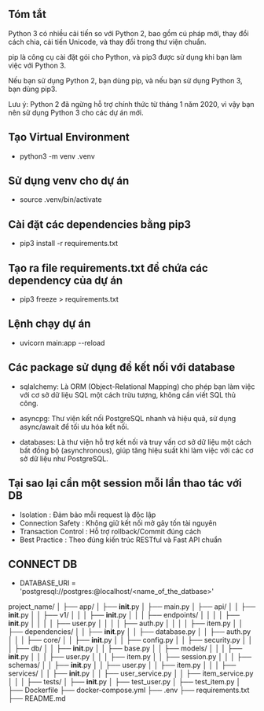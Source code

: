 ## Tóm tắt

Python 3 có nhiều cải tiến so với Python 2, bao gồm cú pháp mới, thay đổi cách chia, cải tiến Unicode, và thay đổi trong thư viện chuẩn.

pip là công cụ cài đặt gói cho Python, và pip3 được sử dụng khi bạn làm việc với Python 3.

Nếu bạn sử dụng Python 2, bạn dùng pip, và nếu bạn sử dụng Python 3, bạn dùng pip3.

Lưu ý: Python 2 đã ngừng hỗ trợ chính thức từ tháng 1 năm 2020, vì vậy bạn nên sử dụng Python 3 cho các dự án mới.

## Tạo Virtual Environment

- python3 -m venv .venv

## Sử dụng venv cho dự án

- source .venv/bin/activate

## Cài đặt các dependencies bằng pip3

- pip3 install -r requirements.txt

## Tạo ra file requirements.txt để chứa các dependency của dự án

- pip3 freeze > requirements.txt

## Lệnh chạy dự án

- uvicorn main:app --reload

## Các package sử dụng để kết nối với database

- sqlalchemy: Là ORM (Object-Relational Mapping) cho phép bạn làm việc với cơ sở dữ liệu SQL một cách trừu tượng, không cần viết SQL thủ công.

- asyncpg: Thư viện kết nối PostgreSQL nhanh và hiệu quả, sử dụng async/await để tối ưu hóa kết nối.

- databases: Là thư viện hỗ trợ kết nối và truy vấn cơ sở dữ liệu một cách bất đồng bộ (asynchronous), giúp tăng hiệu suất khi làm việc với các cơ sở dữ liệu như PostgreSQL.

## Tại sao lại cần một session mỗi lần thao tác với DB

- Isolation : Đảm bảo mỗi request là độc lập
- Connection Safety : Không giữ kết nối mở gây tốn tài nguyên
- Transaction Control : Hỗ trợ rollback/Commit đúng cách
- Best Practice : Theo đúng kiến trúc RESTful và Fast API chuẩn

## CONNECT DB

- DATABASE_URI = 'postgresql://postgres:<password>@localhost/<name_of_the_datbase>'

<!-- RECOMMEND PROJECT STRUCTURE -->
<!-- https://www.linkedin.com/pulse/fastapi-project-structure-best-practices-manikandan-parasuraman-fx4pc/ -->

project_name/
│
├── app/
│ ├── **init**.py
│ ├── main.py
│ ├── api/
│ │ ├── **init**.py
│ │ ├── v1/
│ │ │ ├── **init**.py
│ │ │ ├── endpoints/
│ │ │ │ ├── **init**.py
│ │ │ │ ├── user.py
│ │ │ │ ├── auth.py
│ │ │ │ ├── item.py
│ │ ├── dependencies/
│ │ ├── **init**.py
│ │ ├── database.py
│ │ ├── auth.py
│ │
│ ├── core/
│ │ ├── **init**.py
│ │ ├── config.py
│ │ ├── security.py
│ │
│ ├── db/
│ │ ├── **init**.py
│ │ ├── base.py
│ │ ├── models/
│ │ │ ├── **init**.py
│ │ │ ├── user.py
│ │ │ ├── item.py
│ │ ├── session.py
│ │
│ ├── schemas/
│ │ ├── **init**.py
│ │ ├── user.py
│ │ ├── item.py
│ │
│ ├── services/
│ │ ├── **init**.py
│ │ ├── user_service.py
│ │ ├── item_service.py
│ │
│ ├── tests/
│ ├── **init**.py
│ ├── test_user.py
│ ├── test_item.py
│
├── Dockerfile
├── docker-compose.yml
├── .env
├── requirements.txt
├── README.md
